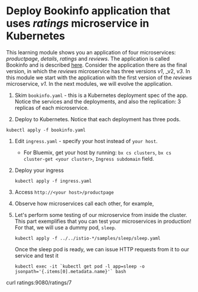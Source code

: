 # Deploy Bookinfo application that uses _ratings_ microservice in Kubernetes

This learning module shows you an application of four microservices: _productpage_, _details_, _ratings_ and _reviews_. The application is called Bookinfo and is described [here](https://istio.io/docs/guides/bookinfo.html). Consider the application there as the final version, in which the _reviews_ microservice has three versions _v1_, _v2, _v3_. In this module we start with the application with the first version of the _reviews_ microservice, _v1_. In the next modules, we will evolve the application.

1. Skim `bookinfo.yaml` - this is a Kubernetes deployment spec of the app. Notice the services and the deployments, and also the replication: 3 replicas of each microservice.

1. Deploy to Kubernetes. Notice that each deployment has three pods.
  ```
  kubectl apply -f bookinfo.yaml
  ```

1. Edit `ingress.yaml` - specify your host instead of `your host`.
    * For Bluemix, get your host by running: `bx cs clusters`, `bx cs cluster-get <your cluster>`, `Ingress subdomain` field.

1. Deploy your ingress
   ```
   kubectl apply -f ingress.yaml
   ```

1. Access `http://<your host>/productpage`

1. Observe how microservices call each other, for example,

1. Let's perform some testing of our microservice from inside the cluster. This part exemplifies that you can test your microservices in production! For that, we will use a dummy pod, `sleep`.
   ```
   kubectl apply -f ../../istio-*/samples/sleep/sleep.yaml
   ```

   Once the sleep pod is ready, we can issue HTTP requests from it to our service and test it
   ```
   kubectl exec -it `kubectl get pod -l app=sleep -o jsonpath='{.items[0].metadata.name}'` bash
  curl ratings:9080/ratings/7
   ```
